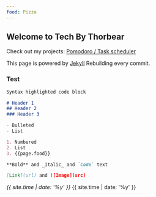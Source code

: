 ```yaml
---
food: Pizza
---
```


## Welcome to Tech By Thorbear

Check out my projects:
[Pomodoro / Task scheduler](https://vast-peak-13839.herokuapp.com/)

This page is powered by [Jekyll](https://jekyllrb.com/)
Rebuilding every commit.

### Test

```markdown
Syntax highlighted code block

# Header 1
## Header 2
### Header 3

- Bulleted
- List

1. Numbered
2. List
3. {{page.food}}

**Bold** and _Italic_ and `Code` text

[Link](url) and ![Image](src)
```

_{{ site.time | date: '%y' }}_ {{ site.time | date: '%y' }}
